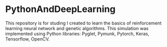 # PythonAndDeepLearning
This repository is for studing I created to learn the basics of reinforcement learning neural network and genetic algorithms. 
This simulation was implemented using Python libraries: Pyglet, Pymunk, Pytorch, Keras, Tensorflow, OpenCV. 

